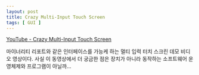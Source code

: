 ```yaml
---
layout: post
title: Crazy Multi-Input Touch Screen
tags: [ GUI ]
---
```


[YouTube - Crazy Multi-Input Touch Screen](http://www.youtube.com/watch?v=zp-y3ZNaCqs)

마이너리티 리포트와 같은 인터페이스를 가능케 하는 멀티 입력 터치 스크린 데모 비디오 영상이다. 사실 이 동영상에서 더 궁금한 점은 장치가 아니라 동작하는 소프트웨어 운영체제와 프로그램이 아닐까...
